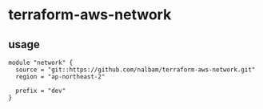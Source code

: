 # terraform-aws-network

## usage
```
module "network" {
  source = "git::https://github.com/nalbam/terraform-aws-network.git"
  region = "ap-northeast-2"

  prefix = "dev"
}
```
